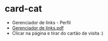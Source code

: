 # card-cat

- Gerenciador de links - Perfil
- [Gerenciador de links.pdf](https://github.com/IzaDarvelli/card-cat/files/8438813/Gerenciador.de.links.png)
- Clicar na página e  tirar do cartão de visita :)
